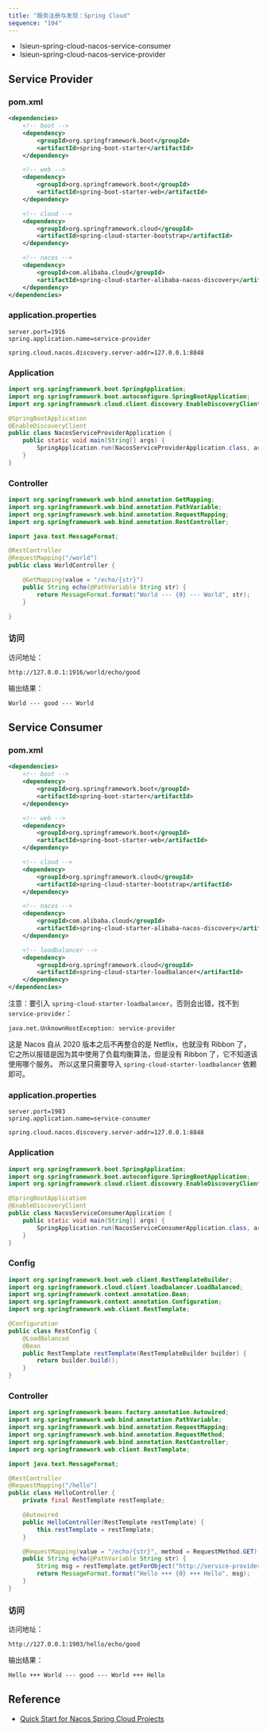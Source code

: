 ```yaml
---
title: "服务注册与发现：Spring Cloud"
sequence: "104"
---
```


- lsieun-spring-cloud-nacos-service-consumer
- lsieun-spring-cloud-nacos-service-provider

## Service Provider

### pom.xml

```xml
<dependencies>
    <!-- boot -->
    <dependency>
        <groupId>org.springframework.boot</groupId>
        <artifactId>spring-boot-starter</artifactId>
    </dependency>

    <!-- web -->
    <dependency>
        <groupId>org.springframework.boot</groupId>
        <artifactId>spring-boot-starter-web</artifactId>
    </dependency>

    <!-- cloud -->
    <dependency>
        <groupId>org.springframework.cloud</groupId>
        <artifactId>spring-cloud-starter-bootstrap</artifactId>
    </dependency>

    <!-- nacos -->
    <dependency>
        <groupId>com.alibaba.cloud</groupId>
        <artifactId>spring-cloud-starter-alibaba-nacos-discovery</artifactId>
    </dependency>
</dependencies>
```

### application.properties

```text
server.port=1916
spring.application.name=service-provider

spring.cloud.nacos.discovery.server-addr=127.0.0.1:8848
```

### Application

```java
import org.springframework.boot.SpringApplication;
import org.springframework.boot.autoconfigure.SpringBootApplication;
import org.springframework.cloud.client.discovery.EnableDiscoveryClient;

@SpringBootApplication
@EnableDiscoveryClient
public class NacosServiceProviderApplication {
    public static void main(String[] args) {
        SpringApplication.run(NacosServiceProviderApplication.class, args);
    }
}
```

### Controller

```java
import org.springframework.web.bind.annotation.GetMapping;
import org.springframework.web.bind.annotation.PathVariable;
import org.springframework.web.bind.annotation.RequestMapping;
import org.springframework.web.bind.annotation.RestController;

import java.text.MessageFormat;

@RestController
@RequestMapping("/world")
public class WorldController {

    @GetMapping(value = "/echo/{str}")
    public String echo(@PathVariable String str) {
        return MessageFormat.format("World --- {0} --- World", str);
    }

}
```

### 访问

访问地址：

```text
http://127.0.0.1:1916/world/echo/good
```

输出结果：

```text
World --- good --- World
```

## Service Consumer

### pom.xml

```xml
<dependencies>
    <!-- boot -->
    <dependency>
        <groupId>org.springframework.boot</groupId>
        <artifactId>spring-boot-starter</artifactId>
    </dependency>

    <!-- web -->
    <dependency>
        <groupId>org.springframework.boot</groupId>
        <artifactId>spring-boot-starter-web</artifactId>
    </dependency>

    <!-- cloud -->
    <dependency>
        <groupId>org.springframework.cloud</groupId>
        <artifactId>spring-cloud-starter-bootstrap</artifactId>
    </dependency>

    <!-- nacos -->
    <dependency>
        <groupId>com.alibaba.cloud</groupId>
        <artifactId>spring-cloud-starter-alibaba-nacos-discovery</artifactId>
    </dependency>

    <!-- loadbalancer -->
    <dependency>
        <groupId>org.springframework.cloud</groupId>
        <artifactId>spring-cloud-starter-loadbalancer</artifactId>
    </dependency>
</dependencies>
```

注意：要引入 `spring-cloud-starter-loadbalancer`，否则会出错，找不到 `service-provider`：

```text
java.net.UnknownHostException: service-provider
```

这是 Nacos 自从 2020 版本之后不再整合的是 Netflix，也就没有 Ribbon 了，
它之所以报错是因为其中使用了负载均衡算法，但是没有 Ribbon 了，它不知道该使用哪个服务。
所以这里只需要导入 `spring-cloud-starter-loadbalancer` 依赖即可。

### application.properties

```text
server.port=1903
spring.application.name=service-consumer

spring.cloud.nacos.discovery.server-addr=127.0.0.1:8848
```

### Application

```java
import org.springframework.boot.SpringApplication;
import org.springframework.boot.autoconfigure.SpringBootApplication;
import org.springframework.cloud.client.discovery.EnableDiscoveryClient;

@SpringBootApplication
@EnableDiscoveryClient
public class NacosServiceConsumerApplication {
    public static void main(String[] args) {
        SpringApplication.run(NacosServiceConsumerApplication.class, args);
    }
}
```

### Config

```java
import org.springframework.boot.web.client.RestTemplateBuilder;
import org.springframework.cloud.client.loadbalancer.LoadBalanced;
import org.springframework.context.annotation.Bean;
import org.springframework.context.annotation.Configuration;
import org.springframework.web.client.RestTemplate;

@Configuration
public class RestConfig {
    @LoadBalanced
    @Bean
    public RestTemplate restTemplate(RestTemplateBuilder builder) {
        return builder.build();
    }
}
```

### Controller

```java
import org.springframework.beans.factory.annotation.Autowired;
import org.springframework.web.bind.annotation.PathVariable;
import org.springframework.web.bind.annotation.RequestMapping;
import org.springframework.web.bind.annotation.RequestMethod;
import org.springframework.web.bind.annotation.RestController;
import org.springframework.web.client.RestTemplate;

import java.text.MessageFormat;

@RestController
@RequestMapping("/hello")
public class HelloController {
    private final RestTemplate restTemplate;

    @Autowired
    public HelloController(RestTemplate restTemplate) {
        this.restTemplate = restTemplate;
    }

    @RequestMapping(value = "/echo/{str}", method = RequestMethod.GET)
    public String echo(@PathVariable String str) {
        String msg = restTemplate.getForObject("http://service-provider/world/echo/" + str, String.class);
        return MessageFormat.format("Hello +++ {0} +++ Hello", msg);
    }
}
```

### 访问

访问地址：

```text
http://127.0.0.1:1903/hello/echo/good
```

输出结果：

```text
Hello +++ World --- good --- World +++ Hello
```

## Reference

- [Quick Start for Nacos Spring Cloud Projects](https://nacos.io/en-us/docs/quick-start-spring-cloud.html)
